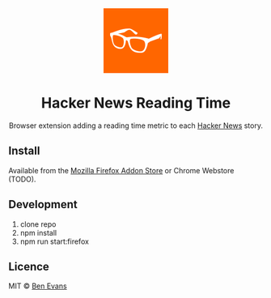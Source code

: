

<center>
    <img src="assets/logo.svg" width=128/>
    <h1>Hacker News Reading Time</h1>
    <p>Browser extension adding a reading time metric to each <a href="https://news.ycombinator.com">Hacker News</a> story.</p>
</center>





## Install

Available from the [Mozilla Firefox Addon Store](https://addons.mozilla.org/en-US/firefox/addon/hacker-news-reading-time/) or Chrome Webstore (TODO).

## Development

1. clone repo
2. npm install
3. npm run start:firefox

## Licence

MIT &copy; [Ben Evans](https://bencevans.io)
